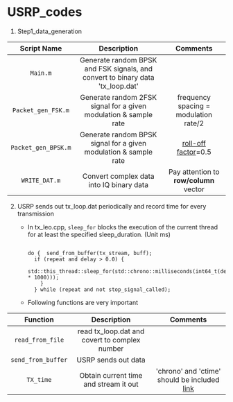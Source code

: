 # USRP_codes

1. Step1_data_generation

|Script Name | Description | Comments|
| :---: | :---: | :---: | 
|  `Main.m`     |  Generate random BPSK and FSK signals, and convert to binary data 'tx_loop.dat' | |
|  `Packet_gen_FSK.m`     |  Generate random 2FSK signal for a given modulation & sample rate  | frequency spacing = modulation rate/2|
|  `Packet_gen_BPSK.m`    |  Generate random BPSK signal for a given modulation & sample rate  |[roll-off factor](https://en.wikipedia.org/wiki/Raised-cosine_filter#:~:text=the%20mathematical%20one.-,Roll%2Doff%20factor,is%20the%20symbol%2Drate.)=0.5|
|  `WRITE_DAT.m`     |  Convert complex data into IQ binary data | Pay attention to **row/column** vector |

2. USRP sends out tx_loop.dat periodically and record time for every transmission

    - In tx_leo.cpp, `sleep_for` blocks the execution of the current thread for at least the specified sleep_duration. (Unit ms)
       
       ``` 
       
       do {  send_from_buffer(tx_stream, buff);
         if (repeat and delay > 0.0) {
            std::this_thread::sleep_for(std::chrono::milliseconds(int64_t(delay * 1000)));
           }
         } while (repeat and not stop_signal_called);
       ```
     
    - Following functions are very important

|Function | Description | Comments|
| :---: | :---: | :---: | 
| `read_from_file`| read tx_loop.dat and covert to complex number| |
| `send_from_buffer`| USRP sends out data | |
| `TX_time`| Obtain current time and stream it out|'chrono' and 'ctime' should be included [link](https://stackoverflow.com/questions/997946/how-to-get-current-time-and-date-in-c)|
